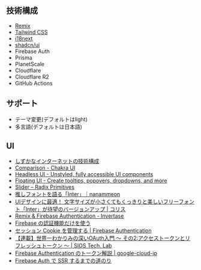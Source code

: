 ## 技術構成

- [Remix](https://remix.run/)
- [Tailwind CSS](https://tailwindcss.com/)
- [i18next](https://www.i18next.com/)
- [shadcn/ui](https://ui.shadcn.com/)
- Firebase Auth
- Prisma
- PlanetScale
- Cloudflare
- Cloudflare R2
- GitHub Actions

## サポート

- テーマ変更(デフォルトはlight)
- 多言語(デフォルトは日本語)

## UI

- [しずかなインターネットの技術構成](https://zenn.dev/catnose99/articles/f8a90a1616dfb3)
- [Comparison - Chakra UI](https://chakra-ui.com/getting-started/comparison#dark-mode-%F0%9F%8C%9C)
- [Headless UI - Unstyled, fully accessible UI components](https://headlessui.com/react/dialog)
- [Floating UI - Create tooltips, popovers, dropdowns, and more](https://floating-ui.com/)
- [Slider – Radix Primitives](https://www.radix-ui.com/primitives/docs/components/slider)
- [推しフォントを語る「Inter」｜nanammeon](https://sizu.me/nanammeon/posts/0izw2ebh0ifx)
- [UIデザインに最適！ 文字サイズが小さくてもくっきりと美しいフリーフォント「Inter」が待望のバージョンアップ | コリス](https://coliss.com/articles/build-websites/operation/work/inter-4-for-ui-design.html#google_vignette)
- [Remix & Firebase Authentication - Invertase](https://invertase.io/blog/remix-firebase-auth)
- [Firebase の認証機能だけを使う](https://zenn.dev/mobdev/articles/42969a794c31f4)
- [セッション Cookie を管理する  |  Firebase Authentication](https://firebase.google.com/docs/auth/admin/manage-cookies?hl=ja)
- [【連載】世界一わかりみの深いOAuth入門 〜 その2:アクセストークンとリフレッシュトークン 〜 | SIOS Tech. Lab](https://tech-lab.sios.jp/archives/25565#i-8)
- [Firebase Authentication のトークン解説 | google-cloud-jp](https://medium.com/google-cloud-jp/firebase-auth-token-jp-d400a113a440)
- [Firebase Auth で SSR するまでの道のり](https://zenn.dev/phi/scraps/555d99fd97ef7c)
